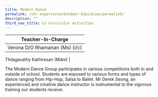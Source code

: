 ```yaml
---
title: Modern Dance
permalink: /chr-experience/Outdoor-Education/permalink/
description: ""
third_nav_title: Co Curricular Activities
---
```


| Teacher-In-Charge |
| -------- | 
| Verona D/O Rhamanan (Ms) (i/c)
Thilagavathy Kathiresan (Mdm)
|

The Modern Dance Group participates in various competitions both in and outside of school. Students are exposed to various forms and types of dance ranging from Hip-Hop, Salsa to Ballet. Mr Derek Seong, an experienced and creative dance instructor is instrumental to the vigorous training our students receive. 
